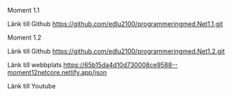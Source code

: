 
Moment 1.1

Länk till Github
https://github.com/edlu2100/programmeringmed.Net1.1.git


Moment 1.2

Länk till Github
https://github.com/edlu2100/programmeringmed.Net1.2.git

Länk till webbplats
https://65b15da4d10d730008ce9588--moment12netcore.netlify.app/json



Länk till Youtube